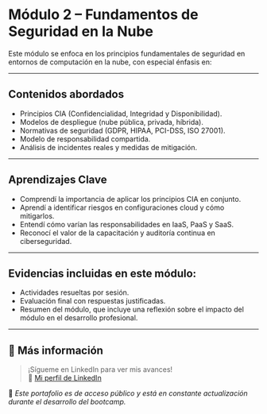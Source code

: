 # Módulo 2 – Fundamentos de Seguridad en la Nube

Este módulo se enfoca en los principios fundamentales de seguridad en entornos de computación en la nube, con especial énfasis en:

---

## Contenidos abordados

- Principios CIA (Confidencialidad, Integridad y Disponibilidad).
- Modelos de despliegue (nube pública, privada, híbrida).
- Normativas de seguridad (GDPR, HIPAA, PCI-DSS, ISO 27001).
- Modelo de responsabilidad compartida.
- Análisis de incidentes reales y medidas de mitigación.

---

## Aprendizajes Clave

- Comprendí la importancia de aplicar los principios CIA en conjunto.
- Aprendí a identificar riesgos en configuraciones cloud y cómo mitigarlos.
- Entendí cómo varían las responsabilidades en IaaS, PaaS y SaaS.
- Reconocí el valor de la capacitación y auditoría continua en ciberseguridad.

---

## Evidencias incluidas en este módulo: 

- Actividades resueltas por sesión.
- Evaluación final con respuestas justificadas.
- Resumen del módulo, que incluye una reflexión sobre el impacto del módulo en el desarrollo profesional.

---

## 📎 Más información

> ¡Sígueme en LinkedIn para ver mis avances!  
:link: [Mi perfil de LinkedIn](https://www.linkedin.com/in/nadia-aracelly-arellano-gonz%C3%A1lez-426aa721/)


📁 *Este portafolio es de acceso público y está en constante actualización durante el desarrollo del bootcamp.*
